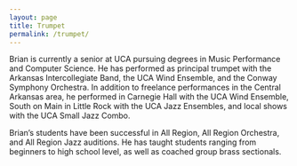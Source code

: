 ```yaml
---
layout: page
title: Trumpet
permalink: /trumpet/
---
```



Brian is currently a senior at UCA pursuing degrees in Music Performance and Computer Science. He has performed as principal trumpet with the Arkansas Intercollegiate Band, the UCA Wind Ensemble, and the Conway Symphony Orchestra. In addition to freelance performances in the Central Arkansas area, he performed in Carnegie Hall with the UCA Wind Ensemble, South on Main in Little Rock with the UCA Jazz Ensembles, and local shows with the UCA Small Jazz Combo.

Brian’s students have been successful in All Region, All Region Orchestra, and All Region Jazz auditions. He has taught students ranging from beginners to high school level, as well as coached group brass sectionals.
